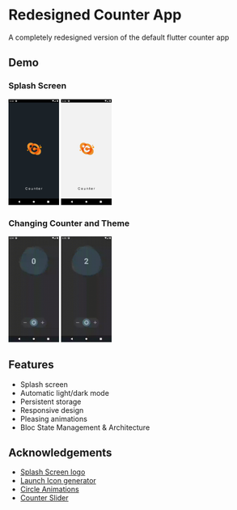 # Redesigned Counter App

A completely redesigned version of the default flutter counter app

## Demo

### Splash Screen

<img src="doc/splash_dark.png" width="100" />
<img src="doc/splash_white.png" width="100" />

### Changing Counter and Theme

<img src="doc/counter_demo.gif" width="100" />
<img src="doc/theme_demo.gif" width="100" />

## Features

- Splash screen
- Automatic light/dark mode
- Persistent storage
- Responsive design
- Pleasing animations
- Bloc State Management & Architecture
## Acknowledgements

- [Splash Screen logo](https://images-workbench.99static.com/5YIKXcY4VWeqd0DT5Krjr1PQ_Bk=/http://s3.amazonaws.com/projects-files/45/4533/453333/bbafb77d-c3db-4467-9fea-91e68b20fe47.jpg)
- [Launch Icon generator](https://romannurik.github.io/AndroidAssetStudio/icons-launcher.html#foreground.type=clipart&foreground.clipart=access_alarms&foreground.space.trim=1&foreground.space.pad=0.25&foreColor=rgba(96%2C%20125%2C%20139%2C%200)&backColor=rgb(255%2C%20255%2C%20255)&crop=0&backgroundShape=circle&effects=elevate&name=ic_launcher)
- [Circle Animations](https://flare.rive.app/a/LiquidatorCoder/files/flare/circle-avatar-animation)
- [Counter Slider](https://github.com/Rahiche/stepper_touch)